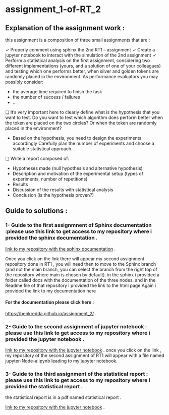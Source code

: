 # assignment_1-of-RT_2

## Explanation of the assignment work :
this assignment is a composition of three small assignments that are : 


✓ Properly comment using sphinx the 2nd RT1 – assignment
✓ Create a jupyter notebook to interact with the simulation of the 2nd assignment
✓ Perform a statistical analysis on the first assignment, considering two different implementations (yours, and a
solution of one of your colleagues) and testing which one performs better, when silver and golden tokens are
randomly placed in the environment.
As performance evaluators you may possibly consider:
- the average time required to finish the task
- the number of success / failures
- …


❑ It’s very important here to clearly define what is the hypothesis that you want to test. Do you want to test which
algorithm does perform better when the token are placed on the two circles? Or when the token are randomly
placed in the environment?
- Based on the hypothesis, you need to design the experiments accordingly
Carefully plan the number of experiments and choose a suitable statistical approach. 


❑ Write a report composed of:
- Hypotheses made (null hypothesis and alternative hypothesis)
- Description and motivation of the experimental setup (types of experiments, number of repetitions)
- Results
- Discussion of the results with statistical analysis
- Conclusion (is the hypothesis proven?) 

## Guide to solutions :
### 1- Guide to the first assignmnent of Sphinx documentation :please use this link to get access to my repository where i provided the sphinx documentation .

[link to my repository with the sphinx documentation](https://github.com/benkredda/assignment_2) .

Once you click on the link there will appear my second assignment repository done in RT1 , you will need then to move to the Sphinx branch (and not the main branch, you can select the branch from the right top of the repository where main is chosen by default). in the sphinx i provided a folder called docs with the documentation of the three nodes. and in the Readme file of that repository i provided the link to the html page.Again i provided the link to my documentation here      

#### For the documentation please click here :
https://benkredda.github.io/assignment_2/ .

### 2- Guide to the second assignment of jupyter notebook : please use this link to get access to my repository where i provided the jupyter notebook .

[link to my repository with the jupyter notebook](https://github.com/benkredda/assignment_2) .
once you click on the link , my repository of the second assignment of RT1 will appear with a file named jupyter-Node-a.ipynb   leading to my jupyter notebook.

### 3- Guide to the third assignment of the statistical report : please use this link to get access to my repository where i provided the statistical report .

the statistical report is in a pdf named statistical report .

[link to my repository with the jupyter notebook](https://github.com/benkredda/assignment_2) .




